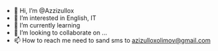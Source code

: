 - 👋 Hi, I’m @Azzizullox
- 👀 I’m interested in English, IT
- 🌱 I’m currently learning 
- 💞️ I’m looking to collaborate on ...
- 📫 How to reach me need to sand sms to azizulloxolimov@gmail.com
  

<!---
Azzizullox/Azzizullox is a ✨ special ✨ repository because its `README.md` (this file) appears on your GitHub profile.
You can click the Preview link to take a look at your changes.
--->
